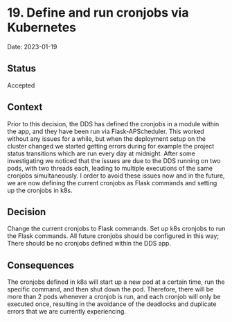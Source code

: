 # 19. Define and run cronjobs via Kubernetes

Date: 2023-01-19

## Status

Accepted

## Context

Prior to this decision, the DDS has defined the cronjobs in a module within the app, and they have been run via Flask-APScheduler. This worked without any issues for a while, but when the deployment setup on the cluster changed we started getting errors during for example the project status transitions which are run every day at midnight. After some investigating we noticed that the issues are due to the DDS running on two pods, with two threads each, leading to multiple executions of the same cronjobs simultaneously. I order to avoid these issues now and in the future, we are now defining the current cronjobs as Flask commands and setting up the cronjobs in k8s.

## Decision

Change the current cronjobs to Flask commands. Set up k8s cronjobs to run the Flask commands. All future cronjobs should be configured in this way; There should be no cronjobs defined within the DDS app.

## Consequences

The cronjobs defined in k8s will start up a new pod at a certain time, run the specific command, and then shut down the pod. Therefore, there will be more than 2 pods whenever a cronjob is run, and each cronjob will only be executed once, resulting in the avoidance of the deadlocks and duplicate errors that we are currently experiencing.
